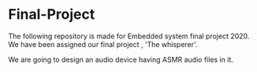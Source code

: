 # Final-Project
The following repository is made for Embedded system final project 2020. 
We have been assigned our final project , 'The whisperer'.

We are going to design an audio device having ASMR audio files in it. 
